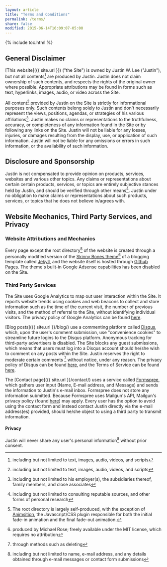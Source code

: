 ```yaml
---
layout: article
title: "Terms and Conditions"
permalink: /terms/
share: false
modified: 2015-06-14T16:09:07-05:00
---
```


{% include toc.html %}

## General Disclaimer
[This website]({{ site.url }}) ("the Site") is owned by Justin W. Lee ("Justin"), but not all contents[^1] are produced by Justin. Justin does not claim ownership of such contents, and respects the rights of the original owner where possible. Appropriate attributions may be found in forms such as text, hyperlinks, images, audio, or video across the Site.

All content[^1] provided by Justin on the Site is strictly for informational purposes only. Such contents belong solely to Justin and don't necessarily represent the views, positions, agendas, or strategies of his various affiliations[^2]. Justin makes no claims or representations to the truthfulness, accuracy, or completeness of any information found in the Site or by following any links on the Site. Justin will not be liable for any losses, injuries, or damages resulting from the display, use, or application of such information. Justin will not be liable for any omissions or errors in such information, or the availability of such information. 

## Disclosure and Sponsorship
Justin is not compensated to provide opinion on products, services, websites and various other topics. Any claims or representations about certain certain products, services, or topics are entirely subjective stances held by Justin, and should be verified through other means[^3]. Justin under no obligation to make claims or representations about such products, services, or topics that he does not believe in/agrees with.

## Website Mechanics, Third Party Services, and Privacy

### Website Attributions and Mechanics

Every page except the root directory[^5] of the website is created through a personally modified version of the [Skinny Bones theme](https://mmistakes.github.io/skinny-bones-jekyll/)[^4] of a blogging template called [Jekyll](http://jekyllrb.com/), and the website itself is hosted through [Github Pages](https://pages.github.com/). The theme's built-in Google Adsense capabilities has been disabled on the Site.

### Third Party Services
The Site uses Google Analytics to map out user interaction within the Site. It reports website trends using cookies and web beacons to collect and store information such as the time of the current visit, the number of previous visits, and the method of referral to the Site, without identifying individual visitors. The privacy policy of Google Analytics can be found [here](https://support.google.com/analytics/answer/6004245).

[Blog posts]({{ site.url }}/blog/) use a commenting platform called [Disqus](https://disqus.com/), which, upon the user's comment submission, use "convenience cookies" to streamline future logins to the Disqus platform. Anonymous tracking for third-party advertisers is disabled. The Site blocks any guest submissions, which means that users must log into a Disqus account should he/she wish to comment on any posts within the Site. Justin reserves the right to moderate certain comments [^6] without notice, under any reason. The privacy policy of Disqus can be found [here](https://help.disqus.com/customer/portal/articles/466259-privacy-policy), and the Terms of Service can be found [here](https://help.disqus.com/customer/portal/articles/466260-terms-of-service).

The [Contact page]({{ site.url }}/contact/) uses a service called [Formspree](http://formspree.io/), which gathers user input (Name, E-mail address, and Message) and sends the information to Justin's e-mail inbox. Formspree does not store any information submitted. Because Formspree uses Mailgun's API, Mailgun's privacy policy (found [here](http://www.mailgun.com/privacy)) may apply. Every user has the option to avoid using the contact form and instead contact Justin directly via the e-mail address(es) provided, should he/she object to using a third party to transmit information.

#### Privacy
Justin will never share any user's personal information[^7] without prior consent.

[^1]: including but not limited to text, images, audio, videos, and scripts 
[^2]: including but not limited to his employer(s), the subsidiaries thereof, family members, and close associates 
[^3]: including but not limited to consulting reputable sources, and other forms of personal research
[^4]: produced by Michael Rose; freely available under the MIT license, which requires no attribution
[^5]: The root directory is largely self-produced, with the exception of [Animsition](http://git.blivesta.com/animsition/), the Javascript/CSS plugin responsible for both the initial fade-in animation and the final fade-out animation.
[^6]: through methods such as deleting
[^7]: including but not limited to name, e-mail address, and any details obtained through e-mail messages or contact form submissions